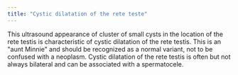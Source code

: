 ```yaml
---
title: "Cystic dilatation of the rete teste"
---
```

This ultrasound appearance of cluster of small cysts in the location of the rete testis is characteristic of cystic dilatation of the rete testis. This is an &quot;aunt Minnie&quot; and should be recognized as a normal variant, not to be confused with a neoplasm. Cystic dilatation of the rete testis is often but not always bilateral and can be associated with a spermatocele.

